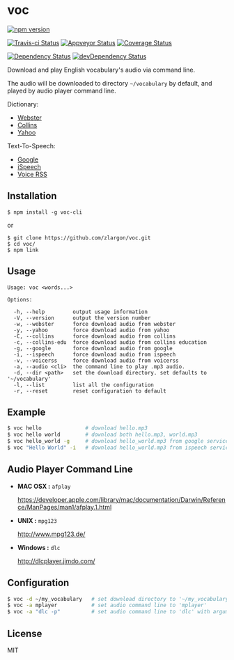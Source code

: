 # voc

[![npm version](https://badge.fury.io/js/voc-cli.svg)](https://badge.fury.io/js/voc-cli)

[![Travis-ci Status](https://travis-ci.org/zlargon/voc.svg)](https://travis-ci.org/zlargon/voc)
[![Appveyor Status](https://ci.appveyor.com/api/projects/status/p6b7umww30aaf6pg/branch/master?svg=true)](https://ci.appveyor.com/project/zlargon/voc/branch/master)
[![Coverage Status](https://coveralls.io/repos/github/zlargon/voc/badge.svg?branch=master)](https://coveralls.io/github/zlargon/voc?branch=master)

[![Dependency Status](https://david-dm.org/zlargon/voc.svg)](https://david-dm.org/zlargon/voc)
[![devDependency Status](https://david-dm.org/zlargon/voc/dev-status.svg)](https://david-dm.org/zlargon/voc#info=devDependencies)

Download and play English vocabulary's audio via command line.

The audio will be downloaded to directory `~/vocabulary` by default, and played by audio player command line.

Dictionary:
 - [Webster](http://www.merriam-webster.com/)
 - [Collins](http://www.collinsdictionary.com/)
 - [Yahoo](http://tw.dictionary.search.yahoo.com)

Text-To-Speech:
 - [Google](https://translate.google.com/)
 - [iSpeech](http://www.ispeech.org/)
 - [Voice RSS](http://www.voicerss.org/)

## Installation

```
$ npm install -g voc-cli
```

or

```
$ git clone https://github.com/zlargon/voc.git
$ cd voc/
$ npm link
```

## Usage

```
Usage: voc <words...>

Options:

  -h, --help         output usage information
  -V, --version      output the version number
  -w, --webster      force download audio from webster
  -y, --yahoo        force download audio from yahoo
  -C, --collins      force download audio from collins
  -c, --collins-edu  force download audio from collins education
  -g, --google       force download audio from google
  -i, --ispeech      force download audio from ispeech
  -v, --voicerss     force download audio from voicerss
  -a, --audio <cli>  the command line to play .mp3 audio.
  -d, --dir <path>   set the download directory. set defaults to '~/vocabulary'
  -l, --list         list all the configuration
  -r, --reset        reset configuration to default
```

## Example

```bash
$ voc hello              # download hello.mp3
$ voc hello world        # download both hello.mp3, world.mp3
$ voc hello_world -g     # download hello_world.mp3 from google service
$ voc "Hello World" -i   # download hello_world.mp3 from ispeech service
```

## Audio Player Command Line

* __MAC OSX :__ `afplay`

  https://developer.apple.com/library/mac/documentation/Darwin/Reference/ManPages/man1/afplay.1.html

* __UNIX :__ `mpg123`

  http://www.mpg123.de/

* __Windows :__ `dlc`

  http://dlcplayer.jimdo.com/

## Configuration

```bash
$ voc -d ~/my_vocabulary   # set download directory to '~/my_vocabulary'
$ voc -a mplayer           # set audio command line to 'mplayer'
$ voc -a "dlc -p"          # set audio command line to 'dlc' with argument '-p'
```

## License

MIT

